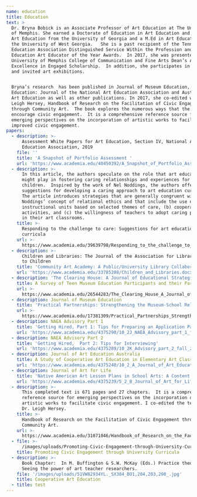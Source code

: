 ```yaml
---
name: education
title: Education
text: >
  Dr. Bryna Bobick is an Associate Professor of Art Education at The University
  of Memphis. She earned a Doctorate of Education in Art Education and a BFA in
  Art Education from the University of Georgia and a M.Ed in Art Education from
  the University of West Georgia.   She is a past recipient of the Tennessee Art
  Education Association Distinguished Service Within the Profession and Higher
  Education Art Educator of the Year Awards.  In 2017, she was presented the
  University of Memphis College of Communication and Fine Arts Dean’s Award for
  Excellence in Engaged Scholarship.  In addition, she participates in juried
  and invited art exhibitions.  


  Bryna’s research  has been published in Journal of Museum Education, Art
  Education: Journal of the National Art Education Association and Australian
  Art Education as well as other publications. In 2017, she co-edited with Dr.
  Leigh Hersey, Handbook of Research on the Facilitation of Civic Engagement
  through Community Art.  The book explores the numerous ways that the arts can
  encourage civic engagement.  It is a comprehensive reference source for
  emerging perspectives on the incorporation of artistic works to facilitate
  improved civic engagement.
papers:
  - description: >-
      Assessment White Papers for Art Education, Section IV, National Art
      Education Association, 2019
    file: ''
    title: 'A Snapshot of Portfolio Assessment '
    url: 'https://www.academia.edu/40450392/A_Snapshot_of_Portfolio_Assessment'
  - description: >-
      In this article, the authors speculate on the role that art education
      might play in fostering caring relationships and experiences for
      children.  Inspired by the work of Nel Noddings, the authors offer
      suggestions for developing a caring approach to art education curricula.
      The article introduces strategies that are generally congruent with
      Noddings’ concept of relational ethics and that include the use of (a)
      instructional units based on selected themes of care, (b) cooperative art
      activities, and (c) the willingness of teachers to adopt caring personas
      in their art classrooms.
    title: >-
      Responding to the challenge to care: Suggestions for art education
      curricula
    url: >-
      https://www.academia.edu/39639798/Responding_to_the_challenge_to_care_Suggestions_for_art_education_curricula
  - description: >-
      Children and Libraries: The Journal of the Association for Library Service
      to Children
    title: 'Community Art Academy: A Public/University Library Collaboration'
    url: 'https://www.academia.edu/33785208/Children_and_Libraries.docx'
  - description: 'The Clearing House: A Journal of Educational Strategies, Issues and Ideas '
    title: A Survey of Teen Museum Education Participants and their Parents
    url: >-
      https://www.academia.edu/26544283/The_Clearing_House_A_Journal_of_Educational_Strategies_Issues_and_Ideas_A_Survey_of_Teen_Museum_Education_Participants_and_their_Parents
  - description: Journal of Museum Education
    title: 'Practical Partnerships: Strengthening the Museum-School Relationship'
    url: >-
      https://www.academia.edu/17381309/Practical_Partnerships_Strengthening_the_Museum-School_Relationship
  - description: NAEA Advisory Part 1
    title: 'Getting Hired, Part 1: Tips for Preparing an Application Packet'
    url: 'https://www.academia.edu/4375290/10_2J_NAEA_Advisory_part_1_fall_2012'
  - description: NAEA Advisory Part 2
    title: 'Getting Hired,  Part 2: Tips for Interviewing'
    url: 'https://www.academia.edu/4375289/10_2K_Advisory_part_2_fall_2012'
  - description: Journal of Art Education Australia
    title: A Study of Cooperative Art Education in Elementary Art Classrooms
    url: 'https://www.academia.edu/4375240/10_2_A_Journal_of_Art_Education_Australia'
  - description: Journal of Art for Life
    title: 'Native American Art Lesson Plans in School Arts: A Content Analysis '
    url: 'https://www.academia.edu/4375239/5_2_B_Journal_of_Art_for_Life'
  - description: >-
      This completed text is 671 pages and 27 chapters.  It is a comprehensive
      reference source for emerging perspectives on the incorporation of
      artistic works to facilitate civic engagement. I co-edited the text with
      Dr. Leigh Hersey.
    title: >-
      Handbook of Research on the Facilitation of Civic Engagement through
      Community Art.
    url: >-
      https://www.academia.edu/31071046/Handbook_of_Research_on_the_Facilitation_of_Civic_Engagement_through_Community_Art
  - file: >-
      /images/uploads/Promoting-Civic-Engagement-through-University-Curricula.pdf
    title: Promoting Civic Engagement through University Curricula
  - description: >-
      Book Chapter:  In M. Buffington & S.W. McKay (Eds.) Practice theory:
      Seeing the power of art teacher researchers.  
    file: '/images/uploads/51VW82934YL._SX384_BO1,204,203,200_.jpg'
    title: Cooperative Art Education
  - title: test
---
```


